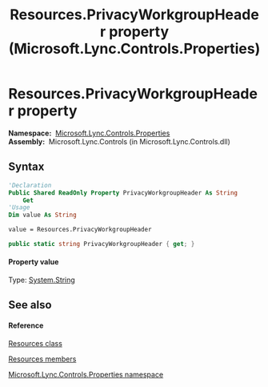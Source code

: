 ﻿---
title: Resources.PrivacyWorkgroupHeader property  (Microsoft.Lync.Controls.Properties)
TOCTitle: 'PrivacyWorkgroupHeader property '
ms:assetid: P:Microsoft.Lync.Controls.Properties.Resources.PrivacyWorkgroupHeader_DI_3_UC_OCS14MrefLyncWPF
ms:mtpsurl: https://msdn.microsoft.com/en-us/library/microsoft.lync.controls.properties.resources.privacyworkgroupheader_di_3_uc_ocs14mreflyncwpf(v=office.15)
ms:contentKeyID: 48588591
ms.date: 07/28/2014
mtps_version: v=office.15
f1_keywords:
- Microsoft.Lync.Controls.Properties.Resources.PrivacyWorkgroupHeader
dev_langs:
- CSharp
- JScript
- VB
- other
---

# Resources.PrivacyWorkgroupHeader property

**Namespace:**  [Microsoft.Lync.Controls.Properties](microsoft-lync-controls-properties-namespace_1.md)  
**Assembly:**  Microsoft.Lync.Controls (in Microsoft.Lync.Controls.dll)

## Syntax

``` vb
'Declaration
Public Shared ReadOnly Property PrivacyWorkgroupHeader As String
    Get
'Usage
Dim value As String

value = Resources.PrivacyWorkgroupHeader
```

``` csharp
public static string PrivacyWorkgroupHeader { get; }
```

#### Property value

Type: [System.String](http://msdn2.microsoft.com/en-us/library/s1wwdcbf)  

## See also

#### Reference

[Resources class](resources-class-microsoft-lync-controls-properties_1.md)

[Resources members](resources-members-microsoft-lync-controls-properties_1.md)

[Microsoft.Lync.Controls.Properties namespace](microsoft-lync-controls-properties-namespace_1.md)

